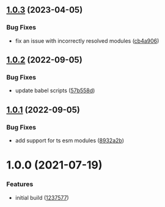 ## [1.0.3](https://github.com/bbeesley/p-timeout-compat/compare/v1.0.2...v1.0.3) (2023-04-05)


### Bug Fixes

* fix an issue with incorrectly resolved modules ([cb4a906](https://github.com/bbeesley/p-timeout-compat/commit/cb4a90672b275efd9af9e6f3e55d0eabb75dac43))

## [1.0.2](https://github.com/bbeesley/p-timeout-compat/compare/v1.0.1...v1.0.2) (2022-09-05)


### Bug Fixes

* update babel scripts ([57b558d](https://github.com/bbeesley/p-timeout-compat/commit/57b558d0a5179e7aaa2f7efbb865e1a68613a002))

## [1.0.1](https://github.com/bbeesley/p-timeout-compat/compare/v1.0.0...v1.0.1) (2022-09-05)


### Bug Fixes

* add support for ts esm modules ([8932a2b](https://github.com/bbeesley/p-timeout-compat/commit/8932a2b851d0afcc3ea24c07167b70bd90881e0b))

# 1.0.0 (2021-07-19)


### Features

* initial build ([1237577](https://github.com/bbeesley/p-timeout-compat/commit/123757715d3489a85e0cc4a0b96bf161b63257c1))

